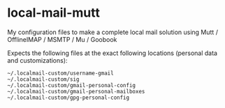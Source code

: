 local-mail-mutt
===============

My configuration files to make a complete local mail solution using Mutt / OfflineIMAP / MSMTP / Mu / Goobook

Expects the following files at the exact following locations (personal data and customizations):

    ~/.localmail-custom/username-gmail
    ~/.localmail-custom/sig
    ~/.localmail-custom/gmail-personal-config
    ~/.localmail-custom/gmail-personal-mailboxes
    ~/.localmail-custom/gpg-personal-config

